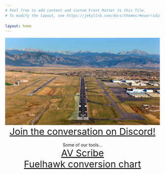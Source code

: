 ```yaml
---
# Feel free to add content and custom Front Matter to this file.
# To modify the layout, see https://jekyllrb.com/docs/themes/#overriding-theme-defaults

layout: home
---
```


<p align="center">
<img src="/assets/30r.jpg" alt="30R">
<a style="font-weight:regular;font-size: 30px" href="https://discord.gg/nazp8Dnrva">Join the conversation on Discord!</a>
<br>
<br>
Some of our tools...
<br>
<a style="font-weight:regular;font-size: 30px" href="https://coloradoaviators.net/AV-Scribe/">AV Scribe</a>
<br>
<a style="font-weight:regular;font-size: 30px" href="https://docs.google.com/spreadsheets/d/1bCUPzxQvBYDxlk_xJhFnacNZ1dLNDPqu72klACQezoQ/pubchart?oid=649934937&format=image">Fuelhawk conversion chart</a>
</p>
